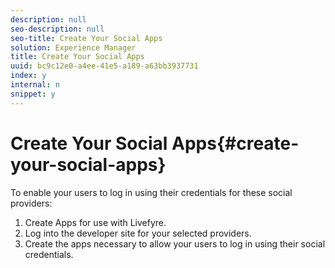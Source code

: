 ```yaml
---
description: null
seo-description: null
seo-title: Create Your Social Apps
solution: Experience Manager
title: Create Your Social Apps
uuid: bc9c12e0-a4ee-41e5-a189-a63bb3937731
index: y
internal: n
snippet: y
---
```


# Create Your Social Apps{#create-your-social-apps}

To enable your users to log in using their credentials for these social providers:

1. Create Apps for use with Livefyre.
1. Log into the developer site for your selected providers.
1. Create the apps necessary to allow your users to log in using their social credentials.
